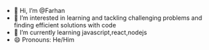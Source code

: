 - 👋 Hi, I’m @Farhan
- 👀 I’m interested in learning and tackling challenging problems and finding efficient solutions with code
- 🌱 I’m currently learning javascript,react,nodejs 
- 😄 Pronouns: He/Him

<!---
Farhan889988/Farhan889988 is a ✨ special ✨ repository because its `README.md` (this file) appears on your GitHub profile.
You can click the Preview link to take a look at your changes.
--->
